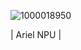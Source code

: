 ![1000018950](https://github.com/user-attachments/assets/504012e2-52a9-431e-904e-1718ceedc177)


| Ariel NPU |
